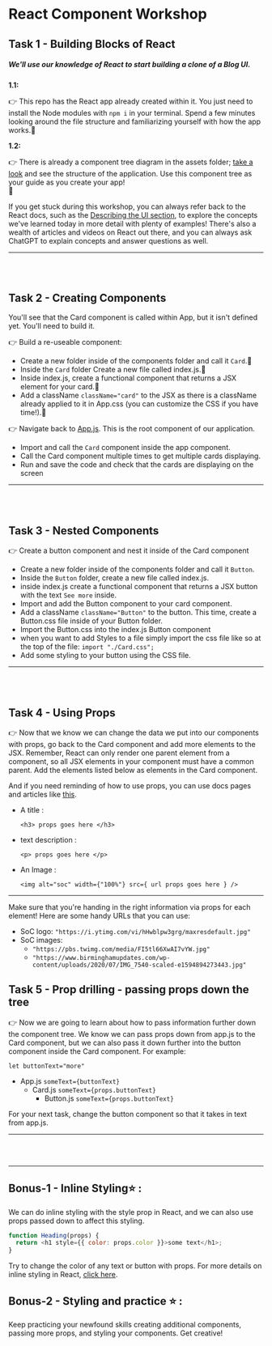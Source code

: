 # React Component Workshop

## Task 1 - Building Blocks of React

##### We'll use our knowledge of React to start building a clone of a Blog UI.

**1.1:**

👉 This repo has the React app already created within it. You just need to install the Node modules with `npm i` in your terminal. Spend a few minutes looking around the file structure and familiarizing yourself with how the app works.🍏

**1.2:**

👉 There is already a component tree diagram in the assets folder; [take a look](./assets/Blog-Component-Tree.png) and see the structure of the application. Use this component tree as your guide as you create your app!
<br/>🍏

If you get stuck during this workshop, you can always refer back to the React docs, such as the [Describing the UI section](https://react.dev/learn/describing-the-ui), to explore the concepts we've learned today in more detail with plenty of examples! There's also a wealth of articles and videos on React out there, and you can always ask ChatGPT to explain concepts and answer questions as well.

---

<br>
<br>

## Task 2 - Creating Components

You'll see that the Card component is called within App, but it isn't defined yet. You'll need to build it.

👉 Build a re-useable component:

- Create a new folder inside of the components folder and call it `Card`.🍏
- Inside the `Card` folder Create a new file called index.js.🍏
- Inside index.js, create a functional component that returns a JSX element for your card.🍏
- Add a className `className="card"` to the JSX as there is a className already applied to it in App.css (you can customize the CSS if you have time!).🍏

👉 Navigate back to [App.js](./src/App.js). This is the root component of our application.

- Import and call the `Card` component inside the app component.
- Call the Card component multiple times to get multiple cards displaying.
- Run and save the code and check that the cards are displaying on the screen

---

<br>
<br>

## Task 3 - Nested Components

👉 Create a button component and nest it inside of the Card component

- Create a new folder inside of the components folder and call it `Button`.
- Inside the `Button` folder, create a new file called index.js.
- inside index.js create a functional component that returns a JSX button with the text `See more` inside.
- Import and add the Button component to your card component.
- Add a className `className="Button"` to the button. This time, create a Button.css file inside of your Button folder.
- Import the Button.css into the index.js Button component
- when you want to add Styles to a file simply import the css file like so at the top of the file:
  `import "./Card.css";`
- Add some styling to your button using the CSS file.

---

<br>
<br>

## Task 4 - Using Props

👉 Now that we know we can change the data we put into our components with props, go back to the Card component and add more elements to the JSX. Remember, React can only render one parent element from a component, so all JSX elements in your component must have a common parent. Add the elements listed below as elements in the Card component.

And if you need reminding of how to use props, you can use docs pages and articles like [this](https://www.w3schools.com/react/react_props.asp).

- A title :

  `<h3> props goes here </h3>`

- text description :

  `<p> props goes here </p>`

- An Image :

  `<img alt="soc" width={"100%"} src={ url props goes here } />`

---

Make sure that you're handing in the right information via props for each element! Here are some handy URLs that you can use:

- SoC logo: `"https://i.ytimg.com/vi/hHwblpw3grg/maxresdefault.jpg"`
- SoC images:
  - `"https://pbs.twimg.com/media/FI5tl66XwAI7vYW.jpg"`
  - `"https://www.birminghamupdates.com/wp-content/uploads/2020/07/IMG_7540-scaled-e1594894273443.jpg"`

## Task 5 - Prop drilling - passing props down the tree

👉 Now we are going to learn about how to pass information further down the component tree. We know we can pass props down from app.js to the Card component, but we can also pass it down further into the button component inside the Card component. For example:

`let buttonText="more"`

- App.js
  `someText={buttonText}`
  - Card.js
    `someText={props.buttonText}`
    - Button.js
      `someText={props.buttonText}`

For your next task, change the button component so that it takes in text from app.js.

---

<br>
<br>

---

## Bonus-1 - Inline Styling⭐ :

We can do inline styling with the style prop in React, and we can also use props passed down to affect this styling.

```js
function Heading(props) {
  return <h1 style={{ color: props.color }}>some text</h1>;
}
```

Try to change the color of any text or button with props.
For more details on inline styling in React, [click here](https://www.w3schools.com/react/react_css.asp).

## Bonus-2 - Styling and practice ⭐ :

Keep practicing your newfound skills creating additional components, passing more props, and styling your components. Get creative!
